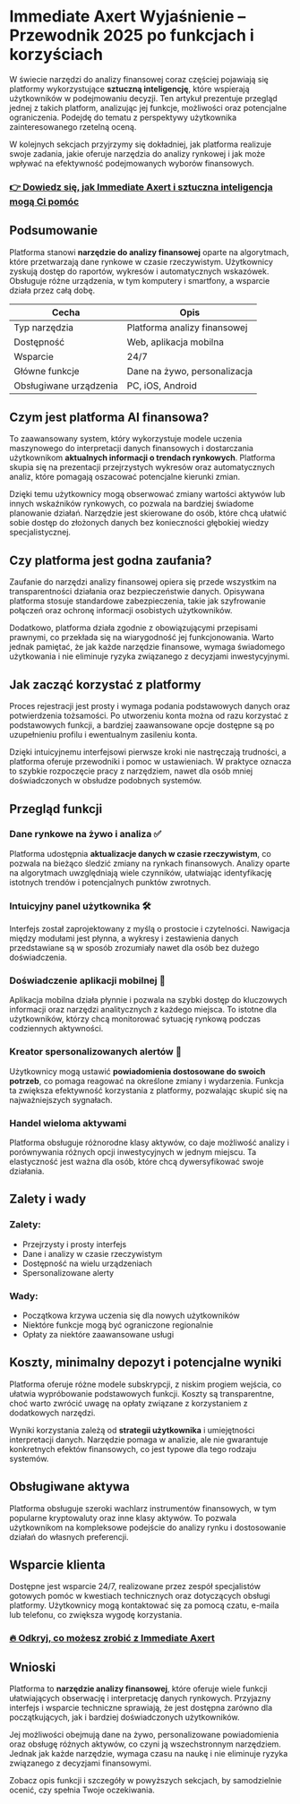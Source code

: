 # Immediate Axert Wyjaśnienie – Przewodnik 2025 po funkcjach i korzyściach
   
W świecie narzędzi do analizy finansowej coraz częściej pojawiają się platformy wykorzystujące **sztuczną inteligencję**, które wspierają użytkowników w podejmowaniu decyzji. Ten artykuł prezentuje przegląd jednej z takich platform, analizując jej funkcje, możliwości oraz potencjalne ograniczenia. Podejdę do tematu z perspektywy użytkownika zainteresowanego rzetelną oceną.

W kolejnych sekcjach przyjrzymy się dokładniej, jak platforma realizuje swoje zadania, jakie oferuje narzędzia do analizy rynkowej i jak może wpływać na efektywność podejmowanych wyborów finansowych.  

### [👉 Dowiedz się, jak Immediate Axert i sztuczna inteligencja mogą Ci pomóc](https://da.gd/GDL5C5)
## Podsumowanie  
Platforma stanowi **narzędzie do analizy finansowej** oparte na algorytmach, które przetwarzają dane rynkowe w czasie rzeczywistym. Użytkownicy zyskują dostęp do raportów, wykresów i automatycznych wskazówek. Obsługuje różne urządzenia, w tym komputery i smartfony, a wsparcie działa przez całą dobę.

| Cecha                  | Opis                               |
|------------------------|-----------------------------------|
| Typ narzędzia          | Platforma analizy finansowej      |
| Dostępność             | Web, aplikacja mobilna             |
| Wsparcie               | 24/7                              |
| Główne funkcje         | Dane na żywo, personalizacja      |
| Obsługiwane urządzenia | PC, iOS, Android                  |

## Czym jest platforma AI finansowa?  
To zaawansowany system, który wykorzystuje modele uczenia maszynowego do interpretacji danych finansowych i dostarczania użytkownikom **aktualnych informacji o trendach rynkowych**. Platforma skupia się na prezentacji przejrzystych wykresów oraz automatycznych analiz, które pomagają oszacować potencjalne kierunki zmian.

Dzięki temu użytkownicy mogą obserwować zmiany wartości aktywów lub innych wskaźników rynkowych, co pozwala na bardziej świadome planowanie działań. Narzędzie jest skierowane do osób, które chcą ułatwić sobie dostęp do złożonych danych bez konieczności głębokiej wiedzy specjalistycznej.  

## Czy platforma jest godna zaufania?  
Zaufanie do narzędzi analizy finansowej opiera się przede wszystkim na transparentności działania oraz bezpieczeństwie danych. Opisywana platforma stosuje standardowe zabezpieczenia, takie jak szyfrowanie połączeń oraz ochronę informacji osobistych użytkowników.  

Dodatkowo, platforma działa zgodnie z obowiązującymi przepisami prawnymi, co przekłada się na wiarygodność jej funkcjonowania. Warto jednak pamiętać, że jak każde narzędzie finansowe, wymaga świadomego użytkowania i nie eliminuje ryzyka związanego z decyzjami inwestycyjnymi.  

## Jak zacząć korzystać z platformy  
Proces rejestracji jest prosty i wymaga podania podstawowych danych oraz potwierdzenia tożsamości. Po utworzeniu konta można od razu korzystać z podstawowych funkcji, a bardziej zaawansowane opcje dostępne są po uzupełnieniu profilu i ewentualnym zasileniu konta.  

Dzięki intuicyjnemu interfejsowi pierwsze kroki nie nastręczają trudności, a platforma oferuje przewodniki i pomoc w ustawieniach. W praktyce oznacza to szybkie rozpoczęcie pracy z narzędziem, nawet dla osób mniej doświadczonych w obsłudze podobnych systemów.  

## Przegląd funkcji  
### Dane rynkowe na żywo i analiza ✅  
Platforma udostępnia **aktualizacje danych w czasie rzeczywistym**, co pozwala na bieżąco śledzić zmiany na rynkach finansowych. Analizy oparte na algorytmach uwzględniają wiele czynników, ułatwiając identyfikację istotnych trendów i potencjalnych punktów zwrotnych.  

### Intuicyjny panel użytkownika 🛠️  
Interfejs został zaprojektowany z myślą o prostocie i czytelności. Nawigacja między modułami jest płynna, a wykresy i zestawienia danych przedstawiane są w sposób zrozumiały nawet dla osób bez dużego doświadczenia.  

### Doświadczenie aplikacji mobilnej 📱  
Aplikacja mobilna działa płynnie i pozwala na szybki dostęp do kluczowych informacji oraz narzędzi analitycznych z każdego miejsca. To istotne dla użytkowników, którzy chcą monitorować sytuację rynkową podczas codziennych aktywności.  

### Kreator spersonalizowanych alertów 🔔  
Użytkownicy mogą ustawić **powiadomienia dostosowane do swoich potrzeb**, co pomaga reagować na określone zmiany i wydarzenia. Funkcja ta zwiększa efektywność korzystania z platformy, pozwalając skupić się na najważniejszych sygnałach.  

### Handel wieloma aktywami  
Platforma obsługuje różnorodne klasy aktywów, co daje możliwość analizy i porównywania różnych opcji inwestycyjnych w jednym miejscu. Ta elastyczność jest ważna dla osób, które chcą dywersyfikować swoje działania.  

## Zalety i wady  
### Zalety:  
- Przejrzysty i prosty interfejs  
- Dane i analizy w czasie rzeczywistym  
- Dostępność na wielu urządzeniach  
- Spersonalizowane alerty  

### Wady:  
- Początkowa krzywa uczenia się dla nowych użytkowników  
- Niektóre funkcje mogą być ograniczone regionalnie  
- Opłaty za niektóre zaawansowane usługi  

## Koszty, minimalny depozyt i potencjalne wyniki  
Platforma oferuje różne modele subskrypcji, z niskim progiem wejścia, co ułatwia wypróbowanie podstawowych funkcji. Koszty są transparentne, choć warto zwrócić uwagę na opłaty związane z korzystaniem z dodatkowych narzędzi.  

Wyniki korzystania zależą od **strategii użytkownika** i umiejętności interpretacji danych. Narzędzie pomaga w analizie, ale nie gwarantuje konkretnych efektów finansowych, co jest typowe dla tego rodzaju systemów.  

## Obsługiwane aktywa  
Platforma obsługuje szeroki wachlarz instrumentów finansowych, w tym popularne kryptowaluty oraz inne klasy aktywów. To pozwala użytkownikom na kompleksowe podejście do analizy rynku i dostosowanie działań do własnych preferencji.  

## Wsparcie klienta  
Dostępne jest wsparcie 24/7, realizowane przez zespół specjalistów gotowych pomóc w kwestiach technicznych oraz dotyczących obsługi platformy. Użytkownicy mogą kontaktować się za pomocą czatu, e-maila lub telefonu, co zwiększa wygodę korzystania.  

### [🔥 Odkryj, co możesz zrobić z Immediate Axert](https://da.gd/GDL5C5)
## Wnioski  
Platforma to **narzędzie analizy finansowej**, które oferuje wiele funkcji ułatwiających obserwację i interpretację danych rynkowych. Przyjazny interfejs i wsparcie techniczne sprawiają, że jest dostępna zarówno dla początkujących, jak i bardziej doświadczonych użytkowników.  

Jej możliwości obejmują dane na żywo, personalizowane powiadomienia oraz obsługę różnych aktywów, co czyni ją wszechstronnym narzędziem. Jednak jak każde narzędzie, wymaga czasu na naukę i nie eliminuje ryzyka związanego z decyzjami finansowymi.  

Zobacz opis funkcji i szczegóły w powyższych sekcjach, by samodzielnie ocenić, czy spełnia Twoje oczekiwania.
